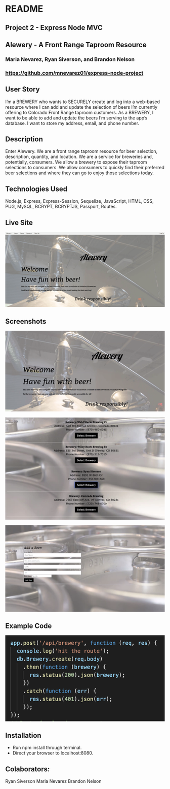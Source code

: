 # README

## Project 2 - Express Node MVC
## Alewery - A Front Range Taproom Resource
### Maria Nevarez, Ryan Siverson, and Brandon Nelson
### https://github.com/mnevarez01/express-node-project

## User Story
I’m a BREWERY who wants to SECURELY create and log into a web-based resource where I can add and update the selection of beers I’m currently offering to Colorado Front Range taproom customers.
As a BREWERY, I want to be able to add and update the beers I’m serving to the app’s database. I want to store my address, email, and phone number. 

## Description
Enter Alewery. We are a front range taproom resource for beer selection, description, quantity, and location.
We are a service for breweries and, potentially, consumers. We allow a brewery to expose their taproom selections to consumers. We allow consumers to quickly find their preferred beer selections and where they can go to enjoy those selections today.

## Technologies Used
Node.js, Express, Express-Session, Sequelize, JavaScript, HTML, CSS, PUG, MySQL, BCRYPT, BCRYPTJS, Passport, Routes.

## Live Site
![Demo](public/img/beerdemo.gif)

## Screenshots
![Screenshot](Alewery-Title-Page.png)

![Screenshot1](Alewery-Screenshot-1.png)

![Screenshot2](Alewery-Screenshot-3.png)

## Example Code
![Alewery Code](Example-Code.png)

## Installation
- Run npm install through terminal.
- Direct your browser to localhost:8080.

## Colaborators:
Ryan Siverson
Maria Nevarez
Brandon Nelson